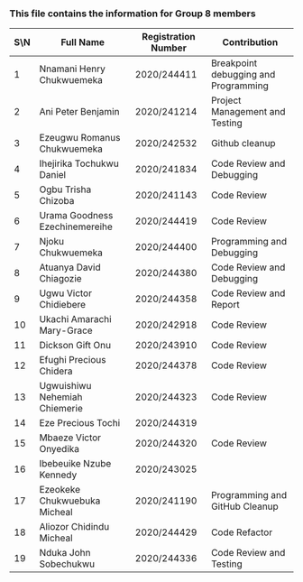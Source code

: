 ### This file contains the information for Group 8 members


|  S\N     | Full Name | Registration Number | Contribution |
| ---      | ---       | ---      | ---       |
| 1 | Nnamani Henry Chukwuemeka   | 2020/244411 | Breakpoint debugging and Programming
| 2 | Ani Peter Benjamin | 2020/241214 | Project Management and Testing
| 3 | Ezeugwu Romanus Chukwuemeka | 2020/242532 | Github cleanup|
| 4 | Ihejirika Tochukwu Daniel  | 2020/241834 | Code Review and Debugging|
| 5 | Ogbu Trisha Chizoba | 2020/241143 | Code Review |
| 6 | Urama Goodness Ezechinemereihe | 2020/244419 | Code Review |
| 7 | Njoku Chukwuemeka | 2020/244400 | Programming and Debugging|
| 8 | Atuanya David Chiagozie  | 2020/244380 | Code Review and Debugging|
| 9 | Ugwu Victor Chidiebere   | 2020/244358 | Code Review and Report |
| 10| Ukachi Amarachi Mary-Grace| 2020/242918 | Code Review|
| 11| Dickson Gift Onu | 2020/243910 | Code Review|
| 12 | Efughi Precious Chidera | 2020/244378 | Code Review |
| 13| Ugwuishiwu Nehemiah Chiemerie | 2020/244323 | Code Review|
| 14| Eze Precious Tochi | 2020/244319 |
| 15 | Mbaeze Victor Onyedika | 2020/244320 | Code Review 
| 16| Ibebeuike Nzube Kennedy | 2020/243025 |
| 17 | Ezeokeke Chukwuebuka Micheal| 2020/241190 | Programming and GitHub Cleanup 
| 18 | Aliozor Chidindu Micheal | 2020/244429 | Code Refactor
| 19 | Nduka John Sobechukwu | 2020/244336 | Code Review and Testing 
